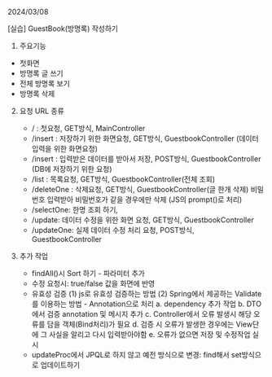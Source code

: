 2024/03/08

[실습] GuestBook(방명록) 작성하기
1) 주요기능
- 첫화면
- 방명록 글 쓰기
- 전체 방명록 보기
- 방명록 삭제

2) 요청 URL 종류 
    - / : 첫요청, GET방식, MainController
    - /insert : 저장하기 위한 화면요청, GET방식, GuestbookController (데이터 입력을 위한 화면요청)
    - /insert : 입력받은 데이터를 받아서 저장, POST방식, GuestbookController (DB에 저장하기 위한 요청)
    - /list : 목록요청, GET방식, GuestbookController(전체 조회)
    - /deleteOne : 삭제요청, GET방식, GuestbookController(글 한개 삭제)
                   비밀번호 입력받아 비밀번호가 같을 경우에만 삭제 (JS의 prompt()로 처리)
    - /selectOne: 한명 조회 하기, 
    - /update: 데이터 수정을 위한 화면 요청, GET방식, GuestbookController
    - /updateOne: 실제 데이터 수정 처리 요청, POST방식, GuestbookController

3) 추가 작업
    - findAll()시 Sort 하기 - 파라미터 추가
    - 수정 요청시: true/false 값을 화면에 반영
    - 유효성 검증
        (1) js로 유효성 검증하는 방법
        (2) Spring에서 제공하는 Validate를 이용하는 방법 - Annotation으로 처리
            a. dependency 추가 작업
            b. DTO에서 검증 annotation 및 메시지 추가
            c. Controller에서 오류 발생시 해당 오류를 담을 객체(Bind처리)가 필요
            d. 검증 시 오류가 발생한 경우에는 View단에 그 사실을 알리고 다시 입력받아야함
            e. 오류가 없으면 저장 및 수정작업 실시
    - updateProc에서 JPQL로 하지 않고 예전 방식으로 변경: find해서 set방식으로 업데이트하기
